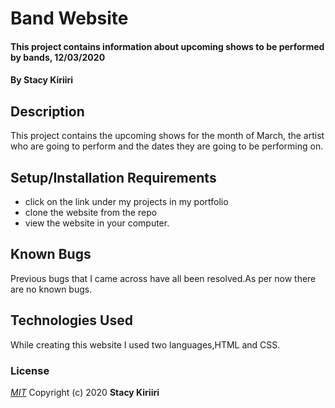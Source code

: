 # Band Website
#### This project contains information about upcoming shows to be performed by bands, 12/03/2020
#### By **Stacy Kiriiri**
## Description
This project contains the upcoming shows for the month of March, the artist who are going to perform and the dates
they are going to be performing on.
## Setup/Installation Requirements
* click on the link under my projects in my portfolio
* clone the website from the repo
* view the website in your computer.
## Known Bugs
Previous bugs that I came across have all been resolved.As per now there are no known bugs.
## Technologies Used
While creating this website I used two languages,HTML and CSS.
### License
*[MIT](LICENSE)*
Copyright (c) 2020 **Stacy Kiriiri**
